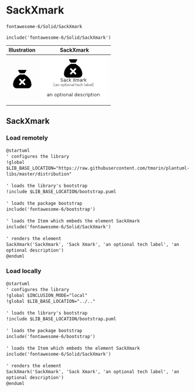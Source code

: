 # SackXmark


```text
fontawesome-6/Solid/SackXmark
```

```text
include('fontawesome-6/Solid/SackXmark')
```



| Illustration | SackXmark |
| :---: | :---: |
| ![illustration for Illustration](../../fontawesome-6/Solid/SackXmark.png) | ![illustration for SackXmark](../../fontawesome-6/Solid/SackXmark.Local.png) |




## SackXmark

### Load remotely
```plantuml
@startuml
' configures the library
!global $LIB_BASE_LOCATION="https://raw.githubusercontent.com/tmorin/plantuml-libs/master/distribution"

' loads the library's bootstrap
!include $LIB_BASE_LOCATION/bootstrap.puml

' loads the package bootstrap
include('fontawesome-6/bootstrap')

' loads the Item which embeds the element SackXmark
include('fontawesome-6/Solid/SackXmark')

' renders the element
SackXmark('SackXmark', 'Sack Xmark', 'an optional tech label', 'an optional description')
@enduml
```

### Load locally
```plantuml
@startuml
' configures the library
!global $INCLUSION_MODE="local"
!global $LIB_BASE_LOCATION="../.."

' loads the library's bootstrap
!include $LIB_BASE_LOCATION/bootstrap.puml

' loads the package bootstrap
include('fontawesome-6/bootstrap')

' loads the Item which embeds the element SackXmark
include('fontawesome-6/Solid/SackXmark')

' renders the element
SackXmark('SackXmark', 'Sack Xmark', 'an optional tech label', 'an optional description')
@enduml
```

